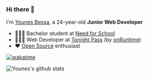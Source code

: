 ### Hi there 👋

I'm [Younes Bessa](https://www.younesbessa.com/), a 24-year-old **Junior Web Developer**

- 👨🏼‍🎓 Bachelor student at [Need for School](https://www.needfor-school.com/)
- 👨🏽‍💻 Web Developer at [Tonight Pass](https://tonightpass.com/) (by [onRuntime](https://onruntime.com/))
- ❤️ [Open Source](https://github.com/YounesBessa?tab=repositories) enthusiast

[![wakatime](https://wakatime.com/badge/user/94daef73-1785-4c8b-a05d-c10caf6a1232.svg)](https://wakatime.com/@94daef73-1785-4c8b-a05d-c10caf6a1232)

![Younes's github stats](https://github-readme-stats.vercel.app/api?username=YounesBessa&count_private=true&hide=stars,issues,prs&show_icons=true&icon_color=ffffff&include_all_commits=true&text_color=ffffff&hide_border=true&bg_color=0D1117&title_color=ffffff)

<!--
**YounesBessa/YounesBessa** is a ✨ _special_ ✨ repository because its `README.md` (this file) appears on your GitHub profile.

Here are some ideas to get you started:

- 🔭 I’m currently working on ...
- 🌱 I’m currently learning ...
- 👯 I’m looking to collaborate on ...
- 🤔 I’m looking for help with ...
- 💬 Ask me about ...
- 📫 How to reach me: ...
- 😄 Pronouns: ...
- ⚡ Fun fact: ...
-->
